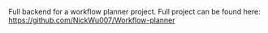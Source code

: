 Full backend for a workflow planner project. Full project can be found here: https://github.com/NickWu007/Workflow-planner
